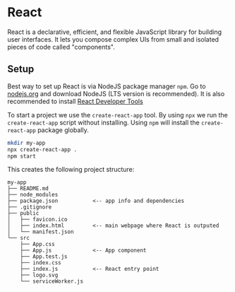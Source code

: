 # React

React is a declarative, efficient, and flexible JavaScript library for building user interfaces. It lets you compose complex UIs from small and isolated pieces of code called "components".

## Setup

Best way to set up React is via NodeJS package manager `npm`. Go to [nodejs.org](https://nodejs.org/) and download NodeJS (LTS version is recommended). It is also recommended to install [React Developer Tools](https://chrome.google.com/webstore/detail/react-developer-tools/fmkadmapgofadopljbjfkapdkoienihi)

To start a project we use the `create-react-app` tool. By using `npx` we run the `create-react-app` script without installing. Using `npm` will install the `create-react-app` package globally.

```bash
mkdir my-app
npx create-react-app .
npm start
```

This creates the following project structure:

```
my-app
├── README.md
├── node_modules
├── package.json           <-- app info and dependencies
├── .gitignore
├── public
│   ├── favicon.ico
│   ├── index.html         <-- main webpage where React is outputed
│   └── manifest.json
└── src
    ├── App.css
    ├── App.js             <-- App component
    ├── App.test.js
    ├── index.css
    ├── index.js           <-- React entry point
    ├── logo.svg
    └── serviceWorker.js
 ```
